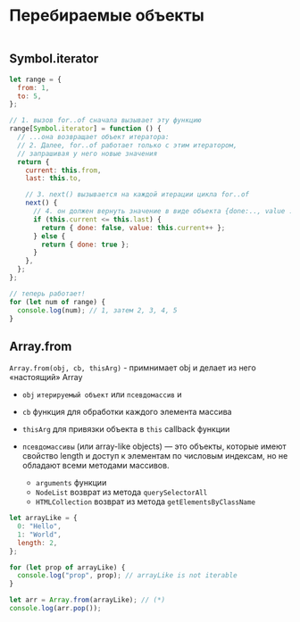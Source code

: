 # Перебираемые объекты

```js

```

## Symbol.iterator

```js
let range = {
  from: 1,
  to: 5,
};

// 1. вызов for..of сначала вызывает эту функцию
range[Symbol.iterator] = function () {
  // ...она возвращает объект итератора:
  // 2. Далее, for..of работает только с этим итератором,
  // запрашивая у него новые значения
  return {
    current: this.from,
    last: this.to,

    // 3. next() вызывается на каждой итерации цикла for..of
    next() {
      // 4. он должен вернуть значение в виде объекта {done:.., value :...}
      if (this.current <= this.last) {
        return { done: false, value: this.current++ };
      } else {
        return { done: true };
      }
    },
  };
};

// теперь работает!
for (let num of range) {
  console.log(num); // 1, затем 2, 3, 4, 5
}
```

## Array.from

`Array.from(obj, cb, thisArg)` - примнимает obj и делает из него «настоящий» Array

  - `obj` `итерируемый объект` или `псевдомассив` и
  - `cb` функция для обработки каждого элемента массива
  - `thisArg` для привязки объекта в `this` callback функции

- `псевдомассивы` (или array-like objects) — это объекты, которые имеют свойство length и доступ к элементам по числовым индексам, но не обладают всеми методами массивов.
  - `arguments` функции
  - `NodeList` возврат из метода `querySelectorAll`
  - `HTMLCollection` возврат из метода `getElementsByClassName`

```js
let arrayLike = {
  0: "Hello",
  1: "World",
  length: 2,
};

for (let prop of arrayLike) {
  console.log("prop", prop); // arrayLike is not iterable
}

let arr = Array.from(arrayLike); // (*)
console.log(arr.pop());
```
